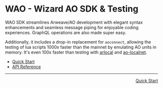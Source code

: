 # WAO - Wizard AO SDK & Testing

WAO SDK streamlines Arweave/AO development with elegant syntax enhancements and seamless message piping for enjoyable coding experiences. GraphQL operations are also made super easy.

Additionally, it includes a drop-in replacement for `aoconnect`, allowing the testing of lua scripts 1000x faster than the mainnet by emulating AO units in memory. It's even 100x faster than testing with [arlocal](https://github.com/textury/arlocal) and [ao-localnet](https://github.com/permaweb/ao-localnet).

- [Quick Start](./tutorials/README.md)
- [API Reference](./api/README.md)

---

<nav style="display:flex;justify-content:space-between;">
  <a></a>
  <a href="./tutorials/README.md">Quick Start</a>
</nav>
